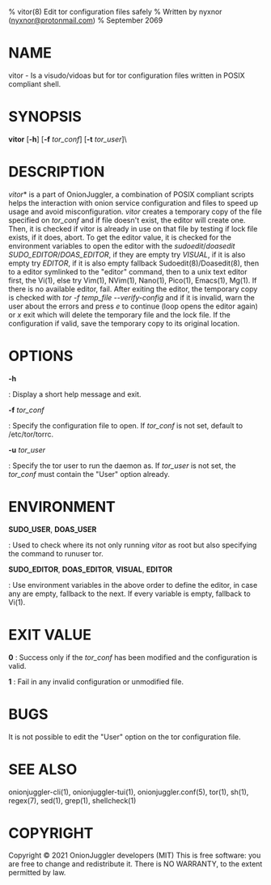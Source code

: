% vitor(8) Edit tor configuration files safely
% Written by nyxnor (nyxnor@protonmail.com)
% September 2069

# NAME

vitor - Is a visudo/vidoas but for tor configuration files written in POSIX compliant shell.


# SYNOPSIS

**vitor** [**-h**] [**-f** *tor_conf*] [**-t** *tor_user*]\

# DESCRIPTION

*vitor** is a part of OnionJuggler, a combination of POSIX compliant scripts helps the interaction with onion service configuration and files to speed up usage and avoid misconfiguration. *vitor* creates a temporary copy of the file specified on *tor_conf* and if file doesn't exist, the editor will create one. Then, it is checked if vitor is already in use on that file by testing if lock file exists, if it does, abort. To get the editor value, it is checked for the environment variables to open the editor with the *sudoedit*/*doasedit* *SUDO_EDITOR*/*DOAS_EDITOR*, if they are empty try *VISUAL*, if it is also empty try *EDITOR*, if it is also empty fallback Sudoedit(8)/Doasedit(8), then to a editor symlinked to the "editor" command, then to a unix text editor first, the Vi(1), else try Vim(1), NVim(1), Nano(1), Pico(1), Emacs(1), Mg(1). If there is no available editor, fail. After exiting the editor, the temporary copy is checked with *tor -f temp_file --verify-config* and if it is invalid, warn the user about the errors and press *e* to continue (loop opens the editor again) or *x* exit which will delete the temporary file and the lock file. If the configuration if valid, save the temporary copy to its original location.


# OPTIONS

**-h**

: Display a short help message and exit.

**-f** *tor_conf*

: Specify the configuration file to open. If *tor_conf* is not set, default to /etc/tor/torrc.

**-u** *tor_user*

: Specify the tor user to run the daemon as. If *tor_user* is not set, the *tor_conf* must contain the \"User\" option already.


# ENVIRONMENT

**SUDO_USER**, **DOAS_USER**

: Used to check where its not only running *vitor* as root but also specifying the command to runuser tor.

**SUDO_EDITOR**, **DOAS_EDITOR**, **VISUAL**, **EDITOR**

: Use environment variables in the above order to define the editor, in case any are empty, fallback to the next. If every variable is empty, fallback to Vi(1).


# EXIT VALUE

**0**
: Success only if the *tor_conf* has been modified and the configuration is valid.

**1**
: Fail in any invalid configuration or unmodified file.


# BUGS

It is not possible to edit the "User" option on the tor configuration file.


# SEE ALSO

onionjuggler-cli(1), onionjuggler-tui(1), onionjuggler.conf(5), tor(1), sh(1), regex(7), sed(1), grep(1), shellcheck(1)


# COPYRIGHT

Copyright  ©  2021  OnionJuggler developers (MIT)
This is free software: you are free to change and redistribute it.  There is NO WARRANTY, to the extent permitted by law.
